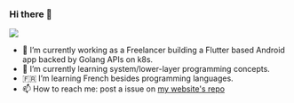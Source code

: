 ### Hi there 🫠

![](http://github-profile-summary-cards.vercel.app/api/cards/repos-per-language?username=ymdarake&theme=github_dark)


- 🍞 I’m currently working as a Freelancer building a Flutter based Android app backed by Golang APIs on k8s.
- 🌱 I’m currently learning system/lower-layer programming concepts.
- 🇫🇷 I’m learning French besides programming languages.
- 📫 How to reach me: post a issue on [my website's repo](https://github.com/ymdarake/website/issues/new)
